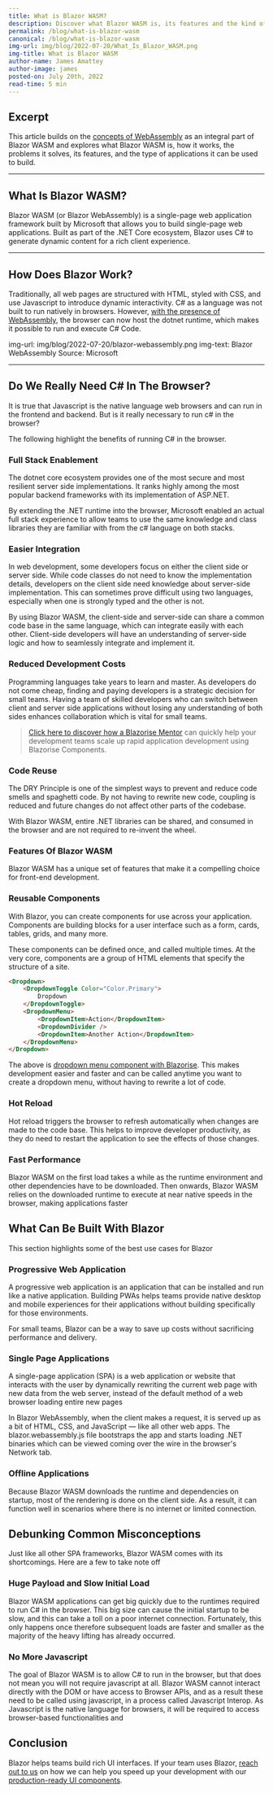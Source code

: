 ```yaml
---
title: What is Blazor WASM?
description: Discover what Blazor WASM is, its features and the kind of applications it can build.
permalink: /blog/what-is-blazor-wasm
canonical: /blog/what-is-blazor-wasm
img-url: img/blog/2022-07-20/What_Is_Blazor_WASM.png
img-title: What is Blazor WASM
author-name: James Amattey
author-image: james
posted-on: July 20th, 2022
read-time: 5 min
---
```


## Excerpt

This article builds on the [concepts of WebAssembly](https://blazorise.com/blog/exploring-webassembly-the-underlying-technology-behind-blazor-wasm) as an integral part of Blazor WASM and explores what Blazor WASM is, how it works, the problems it solves, its features, and the type of applications it can be used to build.

---

## What Is Blazor WASM?

Blazor WASM (or Blazor WebAssembly) is a single-page web application framework built by Microsoft that allows you to build single-page web applications. Built as part of the .NET Core ecosystem, Blazor uses C# to generate dynamic content for a rich client experience.

---

## How Does Blazor Work?

Traditionally, all web pages are structured with HTML, styled with CSS, and use Javascript to introduce dynamic interactivity. C# as a language was not built to run natively in browsers. However, [with the presence of WebAssembly](https://blazorise.com/blog/exploring-webassembly-the-underlying-technology-behind-blazor-wasm), the browser can now host the dotnet runtime, which makes it possible to run and execute C# Code.

img-url: img/blog/2022-07-20/blazor-webassembly.png
img-text: Blazor WebAssembly Source: Microsoft


---

## Do We Really Need C# In The Browser?

It is true that Javascript is the native language web browsers and can run in the frontend and backend. But is it really necessary to run c# in the browser?

The following highlight the benefits of running C# in the browser.

### Full Stack Enablement

The dotnet core ecosystem provides one of the most secure and most resilient server side implementations. It ranks highly among the most popular backend frameworks with its implementation of ASP.NET.

By extending the .NET runtime into the browser, Microsoft enabled an actual full stack experience to allow teams to use the same knowledge and class libraries they are familiar with from the c# language on both stacks.

### Easier Integration

In web development, some developers focus on either the client side or server side. While code classes do not need to know the implementation details, developers on the client side need knowledge about server-side implementation. This can sometimes prove difficult using two languages, especially when one is strongly typed and the other is not.

By using Blazor WASM, the client-side and server-side can share a common code base in the same language, which can integrate easily with each other. Client-side developers will have an understanding of server-side logic and how to seamlessly integrate and implement it.

### Reduced Development Costs

Programming languages take years to learn and master. As developers do not come cheap, finding and paying developers is a strategic decision for small teams. Having a team of skilled developers who can switch between client and server side applications without losing any understanding of both sides enhances collaboration which is vital for small teams.

> [Click here to discover how a Blazorise Mentor](https://commercial.blazorise.com/enterprise-plus) can quickly help your development teams scale up rapid application development using Blazorise Components.

### Code Reuse

The DRY Principle is one of the simplest ways to prevent and reduce code smells and spaghetti code. By not having to rewrite new code, coupling is reduced and future changes do not affect other parts of the codebase.

With Blazor WASM, entire .NET libraries can be shared, and consumed in the browser and are not required to re-invent the wheel.

### Features Of Blazor WASM

Blazor WASM has a unique set of features that make it a compelling choice for front-end development. 

### Reusable Components

With Blazor, you can create components for use across your application. Components are building blocks for a user interface such as a form, cards, tables, grids, and many more.

These components can be defined once, and called multiple times. At the very core, components are a group of HTML elements that specify the structure of a site.
```html
<Dropdown>
    <DropdownToggle Color="Color.Primary">
        Dropdown
    </DropdownToggle>
    <DropdownMenu>
        <DropdownItem>Action</DropdownItem>
        <DropdownDivider />
        <DropdownItem>Another Action</DropdownItem>
    </DropdownMenu>
</Dropdown>

```

The above is [dropdown menu component with Blazorise](https://blazorise.com/docs/components/dropdown). This makes development easier and faster and can be called anytime you want to create a dropdown menu, without having to rewrite a lot of code.

### Hot Reload

Hot reload triggers the browser to refresh automatically when changes are made to the code base. This helps to improve developer productivity, as they do need to restart the application to see the effects of those changes.

### Fast Performance
Blazor WASM on the first load takes a while as the runtime environment and other dependencies have to be downloaded. Then onwards, Blazor WASM relies on the downloaded runtime to execute at near native speeds in the browser, making applications faster

## What Can Be Built With Blazor

This section highlights some of the best use cases for Blazor

### Progressive Web Application

A progressive web application is an application that can be installed and run like a native application. Building PWAs helps teams provide native desktop and mobile experiences for their applications without building specifically for those environments.

For small teams, Blazor can be a way to save up costs without sacrificing performance and delivery.

### Single Page Applications

A single-page application (SPA) is a web application or website that interacts with the user by dynamically rewriting the current web page with new data from the web server, instead of the default method of a web browser loading entire new pages

In Blazor WebAssembly, when the client makes a request, it is served up as a bit of HTML, CSS, and JavaScript — like all other web apps. The blazor.webassembly.js file bootstraps the app and starts loading .NET binaries which can be viewed coming over the wire in the browser's Network tab.

### Offline Applications

Because Blazor WASM downloads the runtime and dependencies on startup, most of the rendering is done on the client side. As a result, it can function well in scenarios where there is no internet or limited connection.

## Debunking Common Misconceptions

Just like all other SPA frameworks, Blazor WASM comes with its shortcomings. Here are a few to take note off

### Huge Payload and Slow Initial Load

Blazor WASM applications can get big quickly due to the runtimes required to run C# in the browser. This big size can cause the initial startup to be slow, and this can take a toll on a poor internet connection. Fortunately, this only happens once therefore subsequent loads are faster and smaller as the majority of the heavy lifting has already occurred.

### No More Javascript

The goal of Blazor WASM is to allow C# to run in the browser, but that does not mean you will not require javascript at all. Blazor WASM cannot interact directly with the DOM or have access to Browser APIs, and as a result these need to be called using javascript, in a process called Javascript Interop. As Javascript is the native language for browsers, it will be required to access browser-based functionalities and

## Conclusion

Blazor helps teams build rich UI interfaces. If your team uses Blazor, [reach out to us](https://commercial.blazorise.com/contact) on how we can help you speed up your development with our [production-ready UI components](https://blazorise.com/docs/components).









